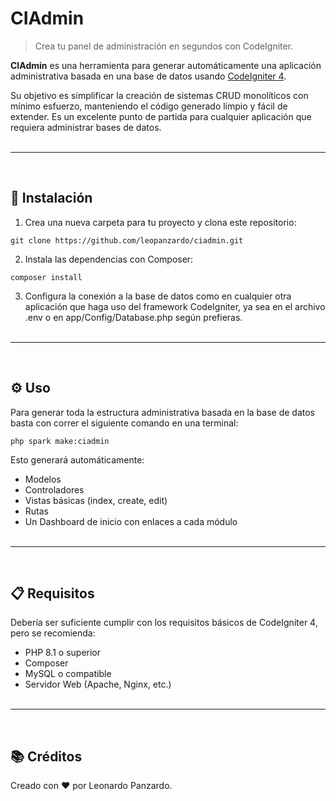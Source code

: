 # CIAdmin

> Crea tu panel de administración en segundos con CodeIgniter.


**CIAdmin** es una herramienta para generar automáticamente una aplicación administrativa basada en una base de datos usando [CodeIgniter 4](https://codeigniter.com/).

Su objetivo es simplificar la creación de sistemas CRUD monolíticos con mínimo esfuerzo, manteniendo el código generado limpio y fácil de extender. Es un excelente punto de partida para cualquier aplicación que requiera administrar bases de datos.
<br/><br/>

---
<br/>

## 🚀 Instalación

1. Crea una nueva carpeta para tu proyecto y clona este repositorio:

```
git clone https://github.com/leopanzardo/ciadmin.git
```

2. Instala las dependencias con Composer:

```
composer install
```

3. Configura la conexión a la base de datos como en cualquier otra aplicación que haga uso del framework CodeIgniter, ya sea en el archivo .env o en app/Config/Database.php según prefieras.
<br/><br/>

---
<br/>

## ⚙️ Uso

Para generar toda la estructura administrativa basada en la base de datos basta con correr el siguiente comando en una terminal:

```
php spark make:ciadmin
```

Esto generará automáticamente:

- Modelos
- Controladores
- Vistas básicas (index, create, edit)
- Rutas
- Un Dashboard de inicio con enlaces a cada módulo
<br/><br/>

---
<br/>

## 📋 Requisitos

Debería ser suficiente cumplir con los requisitos básicos de CodeIgniter 4, pero se recomienda:

- PHP 8.1 o superior
- Composer
- MySQL o compatible
- Servidor Web (Apache, Nginx, etc.)
<br/><br/>

---
<br/>

## 📚 Créditos

Creado con ❤️ por Leonardo Panzardo.

